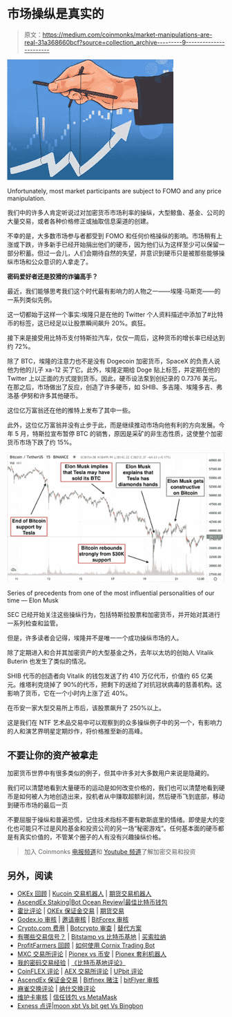 # 市场操纵是真实的

> 原文：<https://medium.com/coinmonks/market-manipulations-are-real-31a368660bcf?source=collection_archive---------9----------------------->

![](img/e999342f585ea3563b0d02a7c4b6a0b8.png)

Unfortunately, most market participants are subject to FOMO and any price manipulation.

我们中的许多人肯定听说过对加密货币市场利率的操纵，大型鲸鱼、基金、公司的大量交易，或者各种价格修正或抽取信息渠道的创建。

不幸的是，大多数市场参与者都受到 FOMO 和任何价格操纵的影响。市场稍有上涨或下跌，许多新手已经开始捐出他们的硬币，因为他们认为这样至少可以保留一部分积蓄。但过一会儿，人们会期待自然的失望，并意识到硬币只是被那些能够操纵市场和公众意识的人拿走了。

**密码爱好者还是狡猾的诈骗高手？**

最近，我们能够思考我们这个时代最有影响力的人物之一——埃隆·马斯克——的一系列类似先例。

这一切都始于这样一个事实:埃隆只是在他的 Twitter 个人资料描述中添加了#比特币的标签，这已经足以让股票瞬间飙升 20%。疯狂。

接下来是接受用比特币支付特斯拉汽车，仅仅一周后，这种货币的增长率已经达到约 72%。

除了 BTC，埃隆的注意力也不是没有 Dogecoin 加密货币，SpaceX 的负责人说他为他的儿子 xa-12 买了它。此外，埃隆定期给 Doge 贴上标签，并定期在他的 Twitter 上以正面的方式提到货币。因此，硬币设法泵到创纪录的 0.7376 美元。在那之后，市场做出了反应，创造了许多硬币，如 SHIB、多吉隆、埃隆多吉、弗洛基·伊努和许多其他硬币。

这位亿万富翁还在他的推特上发布了其中一些。

此外，这位亿万富翁并没有止步于此，而是继续推动市场向他有利的方向发展。今年 5 月，特斯拉宣布暂停 BTC 的销售，原因是采矿的非生态性质，这使整个加密货币市场下跌了约 15%。

![](img/d8e706b3582f97fd82e7701030b07582.png)

Series of precedents from one of the most influential personalities of our time — Elon Musk

SEC 已经开始关注这些操纵行为，包括特斯拉股票和加密货币，并开始对其进行一系列检查和监管。

但是，许多读者会记得，埃隆并不是唯一一个成功操纵市场的人。

除了定期进入和合并其加密资产的大型基金之外，去年以太坊的创始人 Vitalik Buterin 也发生了类似的情况。

SHIB 代币的创造者向 Vitalik 的钱包发送了约 410 万亿代币，价值约 65 亿美元。维塔利克烧掉了 90%的代币，把剩下的送给了对抗冠状病毒的慈善机构。这影响了货币，它在一个小时内上涨了近 40%。

在币安一家大型交易所上市后，该股票飙升了 250%以上。

这是我们在 NTF 艺术品交易中可以观察到的众多操纵例子中的另一个，有影响力的人和演艺界明星定期炒作，将价格推至新的高峰。

## **不要让你的资产被拿走**

加密货币世界中有很多类似的例子，但其中许多对大多数用户来说是隐藏的。

我们可以清楚地看到大量硬币的运动是如何改变价格的，我们也可以清楚地看到硬币是如何被人为地创造出来，投机者从中赚取超额利润，然后硬币飞到底部，移动到硬币市场的最后一页

不要屈服于操纵和普遍恐慌，记住技术指标不要有歇斯底里的情绪。即使是大的变化也可能只不过是风险基金和投资公司的另一场“秘密游戏”。任何基本面的硬币都是有真实价值的，不管某个圈子的人有没有兴趣操纵价格。

> 加入 Coinmonks [电报频道](https://t.me/coincodecap)和 [Youtube 频道](https://www.youtube.com/c/coinmonks/videos)了解加密交易和投资

## 另外，阅读

*   [OKEx 回顾](/coinmonks/okex-review-6b369304110f) | [Kucoin 交易机器人](/coinmonks/kucoin-trading-bot-automate-your-trades-8cf0ca2138e0) | [期货交易机器人](/coinmonks/futures-trading-bots-5a282ccee3f5)
*   [AscendEx Staking](https://blog.coincodecap.com/ascendex-staking)|[Bot Ocean Review](https://blog.coincodecap.com/bot-ocean-review)|[最佳比特币钱包](https://blog.coincodecap.com/bitcoin-wallets-india)
*   [霍比评论](https://blog.coincodecap.com/huobi-review) | [OKEx 保证金交易](https://blog.coincodecap.com/okex-margin-trading) | [期货交易](https://blog.coincodecap.com/futures-trading)
*   [Godex.io 审核](/coinmonks/godex-io-review-7366086519fb) | [邀请审核](/coinmonks/invity-review-70f3030c0502) | [BitForex 审核](https://blog.coincodecap.com/bitforex-review)
*   [Crypto.com 费用](/coinmonks/binance-fees-8588ec17965) | [Botcrypto 审查](/coinmonks/botcrypto-review-2021-build-your-own-trading-bot-coincodecap-6b8332d736c7) | [替代方案](https://blog.coincodecap.com/crypto-com-alternatives)
*   [有哪些交易信号？](https://blog.coincodecap.com/trading-signal) | [Bitstamp vs 比特币基地](https://blog.coincodecap.com/bitstamp-coinbase) | [买索拉纳](https://blog.coincodecap.com/buy-solana)
*   [ProfitFarmers 回顾](https://blog.coincodecap.com/profitfarmers-review) | [如何使用 Cornix Trading Bot](https://blog.coincodecap.com/cornix-trading-bot)
*   [MXC 交易所评论](/coinmonks/mxc-exchange-review-3af0ec1cba8c) | [Pionex vs 币安](https://blog.coincodecap.com/pionex-vs-binance) | [Pionex 套利机器人](https://blog.coincodecap.com/pionex-arbitrage-bot)
*   [我的密码交易经验](/coinmonks/my-experience-with-crypto-copy-trading-d6feb2ce3ac5) | [《比特币基地评论》](/coinmonks/coinbase-review-6ef4e0f56064)
*   [CoinFLEX 评论](https://blog.coincodecap.com/coinflex-review) | [AEX 交易所评论](https://blog.coincodecap.com/aex-exchange-review) | [UPbit 评论](https://blog.coincodecap.com/upbit-review)
*   [AscendEx 保证金交易](https://blog.coincodecap.com/ascendex-margin-trading) | [Bitfinex 赌注](https://blog.coincodecap.com/bitfinex-staking) | [bitFlyer 审核](https://blog.coincodecap.com/bitflyer-review)
*   [麻雀交换评论](https://blog.coincodecap.com/sparrow-exchange-review) | [纳什交换评论](https://blog.coincodecap.com/nash-exchange-review)
*   [维护卡审核](https://blog.coincodecap.com/uphold-card-review) | [信任钱包 vs MetaMask](https://blog.coincodecap.com/trust-wallet-vs-metamask)
*   [Exness 点评](https://blog.coincodecap.com/exness-review)|[moon xbt Vs bit get Vs Bingbon](https://blog.coincodecap.com/bingbon-vs-bitget-vs-moonxbt)